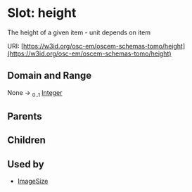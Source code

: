 
# Slot: height

The height of a given item - unit depends on item

URI: [https://w3id.org/osc-em/oscem-schemas-tomo/height](https://w3id.org/osc-em/oscem-schemas-tomo/height)


## Domain and Range

None &#8594;  <sub>0..1</sub> [Integer](types/Integer.md)

## Parents


## Children


## Used by

 * [ImageSize](ImageSize.md)
